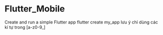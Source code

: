 # Flutter_Mobile
Create and run a simple Flutter app flutter create my_app lưu ý chỉ dùng các kí tự trong [a-z0-9_]

